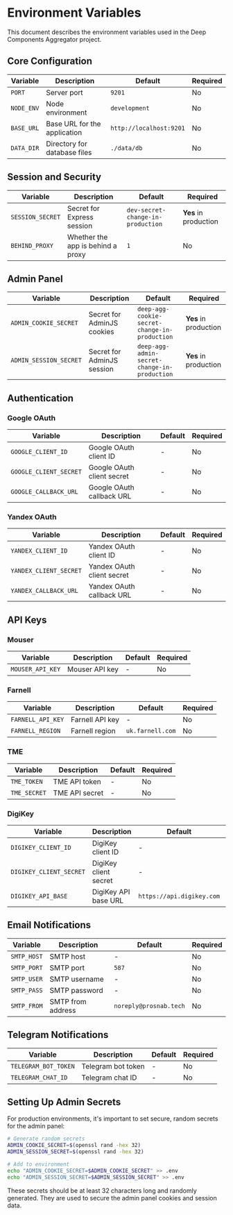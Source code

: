 # Environment Variables

This document describes the environment variables used in the Deep Components Aggregator project.

## Core Configuration

| Variable | Description | Default | Required |
|----------|-------------|---------|----------|
| `PORT` | Server port | `9201` | No |
| `NODE_ENV` | Node environment | `development` | No |
| `BASE_URL` | Base URL for the application | `http://localhost:9201` | No |
| `DATA_DIR` | Directory for database files | `./data/db` | No |

## Session and Security

| Variable | Description | Default | Required |
|----------|-------------|---------|----------|
| `SESSION_SECRET` | Secret for Express session | `dev-secret-change-in-production` | **Yes** in production |
| `BEHIND_PROXY` | Whether the app is behind a proxy | `1` | No |

## Admin Panel

| Variable | Description | Default | Required |
|----------|-------------|---------|----------|
| `ADMIN_COOKIE_SECRET` | Secret for AdminJS cookies | `deep-agg-cookie-secret-change-in-production` | **Yes** in production |
| `ADMIN_SESSION_SECRET` | Secret for AdminJS session | `deep-agg-admin-secret-change-in-production` | **Yes** in production |

## Authentication

### Google OAuth

| Variable | Description | Default | Required |
|----------|-------------|---------|----------|
| `GOOGLE_CLIENT_ID` | Google OAuth client ID | - | No |
| `GOOGLE_CLIENT_SECRET` | Google OAuth client secret | - | No |
| `GOOGLE_CALLBACK_URL` | Google OAuth callback URL | - | No |

### Yandex OAuth

| Variable | Description | Default | Required |
|----------|-------------|---------|----------|
| `YANDEX_CLIENT_ID` | Yandex OAuth client ID | - | No |
| `YANDEX_CLIENT_SECRET` | Yandex OAuth client secret | - | No |
| `YANDEX_CALLBACK_URL` | Yandex OAuth callback URL | - | No |

## API Keys

### Mouser

| Variable | Description | Default | Required |
|----------|-------------|---------|----------|
| `MOUSER_API_KEY` | Mouser API key | - | No |

### Farnell

| Variable | Description | Default | Required |
|----------|-------------|---------|----------|
| `FARNELL_API_KEY` | Farnell API key | - | No |
| `FARNELL_REGION` | Farnell region | `uk.farnell.com` | No |

### TME

| Variable | Description | Default | Required |
|----------|-------------|---------|----------|
| `TME_TOKEN` | TME API token | - | No |
| `TME_SECRET` | TME API secret | - | No |

### DigiKey

| Variable | Description | Default | Required |
|----------|-------------|---------|----------|
| `DIGIKEY_CLIENT_ID` | DigiKey client ID | - | No |
| `DIGIKEY_CLIENT_SECRET` | DigiKey client secret | - | No |
| `DIGIKEY_API_BASE` | DigiKey API base URL | `https://api.digikey.com` | No |

## Email Notifications

| Variable | Description | Default | Required |
|----------|-------------|---------|----------|
| `SMTP_HOST` | SMTP host | - | No |
| `SMTP_PORT` | SMTP port | `587` | No |
| `SMTP_USER` | SMTP username | - | No |
| `SMTP_PASS` | SMTP password | - | No |
| `SMTP_FROM` | SMTP from address | `noreply@prosnab.tech` | No |

## Telegram Notifications

| Variable | Description | Default | Required |
|----------|-------------|---------|----------|
| `TELEGRAM_BOT_TOKEN` | Telegram bot token | - | No |
| `TELEGRAM_CHAT_ID` | Telegram chat ID | - | No |

## Setting Up Admin Secrets

For production environments, it's important to set secure, random secrets for the admin panel:

```bash
# Generate random secrets
ADMIN_COOKIE_SECRET=$(openssl rand -hex 32)
ADMIN_SESSION_SECRET=$(openssl rand -hex 32)

# Add to environment
echo "ADMIN_COOKIE_SECRET=$ADMIN_COOKIE_SECRET" >> .env
echo "ADMIN_SESSION_SECRET=$ADMIN_SESSION_SECRET" >> .env
```

These secrets should be at least 32 characters long and randomly generated. They are used to secure the admin panel cookies and session data.



